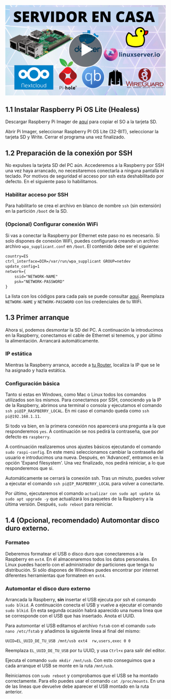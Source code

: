 <!--name:Servidor en casa - Parte 1: Puesta en marcha de la Raspberry Pi_-->
<!--pubdate:2020/09/26_-->
<!--moddate:2020/09/26_-->
<!--icon:raspberry_-->

[![Enlace al video de esta parte.](/static/files/images/guiaraspi_thumbnail.png)](https://www.youtube.com/watch?v=OAY0VTnHiMw)

## 1.1 Instalar Raspberry Pi OS Lite (Healess)
Descargar Raspberry Pi Imager de [aquí](https://www.raspberrypi.org/downloads/) para copiar el SO a la tarjeta SD.

Abrir Pi Imager, seleccionar Raspberry PI OS Lite (32-BIT), seleccionar la tarjeta SD y Write. Cerrar el programa una vez finalizado. 

## 1.2 Preparación de la conexión por SSH
No expulses la tarjeta SD del PC aún.
Accederemos a la Raspberry por SSH una vez haya arrancado, no necesitaremos conectarla a ninguna pantalla ni teclado. Por motivos de seguridad el acceso por ssh esta deshabilitado por defecto. En el siguiente paso lo habilitamos. 

### Habilitar acceso por SSH
Para habilitarlo se crea el archivo en blanco de nombre `ssh` (sin extensión) en la partición `/boot` de la SD. 

### (Opcional) Configurar conexión WiFi
Si vas a conectar la Raspberry por Ethernet este paso no es necesario. Si solo dispones de conexión WiFi, puedes configurarla creando un archivo archivo `wpa_supplicant.conf` en `/boot`. El contenido debe ser el siguiente: 

```
country=ES
ctrl_interface=DIR=/var/run/wpa_supplicant GROUP=netdev
update_config=1
network={
    ssid="NETWORK-NAME"
    psk="NETWORK-PASSWORD"
}
```

La lista con los códigos para cada país se puede consultar [aquí](https://en.wikipedia.org/wiki/ISO_3166-1_alpha-2). Reemplaza `NETWORK-NAME` y `NETWORK-PASSWORD` con los credenciales de tu WiFi.



## 1.3 Primer arranque
Ahora  sí, podemos desmontar la SD del PC. A continuación la introducimos en la Raspberry, conectamos el cable de Ethernet si tenemos, y por último la alimentación. Arrancará automáticamente.
### IP estática
Mientras la Raspberry arranca, accede a [tu Router](http://192.168.1.1), localiza la IP que se le ha asignado y hazla estática. 

### Configuración básica
Tanto si estas en Windows, como Mac o Linux todos los comandos utilizados son los mismos. Para conectarnos por SSH, conociendo ya la IP de la Raspberry, abrimos una terminal o consola y ejecutamos el comando `ssh pi@IP_RASPBERRY_LOCAL`. En mi caso el comando queda como `ssh pi@192.168.1.11`.

Si todo va bien, en la primera conexión nos aparecerá una pregunta a la que responderemos `yes`. A continuación se nos pedirá la contraseña, que por defecto es `raspberry`.

A continuación realizaremos unos ajustes básicos ejecutando el comando `sudo raspi-config`. En este menú seleccionamos cambiar la contraseña del usuario e introducimos una nueva. Después, en 'Advanced', entramos en la opción 'Expand filesystem'. Una vez finalizado, nos pedirá reiniciar, a lo que responderemos que si. 

Automáticamente se cerrará la conexión ssh. Tras un minuto, puedes volver a ejecutar el comando `ssh pi@IP_RASPBERRY_LOCAL` para volver a conectarte. 

Por último, ejecutaremos el comando `actualizar con sudo apt update && sudo apt upgrade -y` que actualizará los paquetes de la Raspberry a la última versión. Después, `sudo reboot` para reiniciar.


## 1.4 (Opcional, recomendado) Automontar disco duro externo. 
### Formateo
Deberemos formatear el USB o disco duro que conectaremos a la Raspberry en `ext4`. En él almacenaremos todos los datos personales. En Linux puedes hacerlo con el administrador de particiones que tenga tu distribución. Si sólo dispones de Windows puedes encontrar por internet diferentes herramientas que formateen en `ext4`.

### Automontar el disco duro externo
Arrancada la Raspberry, **sin** insertar el USB ejecuta por ssh el comando `sudo blkid`.
A continuación conecta el USB y vuelve a ejecutar el comando `sudo blkid`. En esta segunda ocasión habrá aparecido una nueva linea que se corresponde con el USB que has insertado. Anota el UUID.

Para automontar el USB editamos el archivo `fstab` con el comando `sudo nano /etc/fstab` y añadimos la siguiente linea al final del mismo:

```
UUID=EL_UUID_DE_TU_USB /mnt/usb ext4  rw,users,exec 0 0
```
Reemplaza `EL_UUID_DE_TU_USB`  por tu UUID, y usa `Ctrl+x` para salir del editor.

Ejecuta el comando `sudo mkdir /mnt/usb`. Con esto conseguimos que a cada arranque el USB se monte en la ruta `/mnt/usb`.

Reiniciamos con `sudo reboot` y comprobamos que el USB se ha montado correctamente. Para ello puedes usar el comando `cat /proc/mounts`. En una de las lineas que devuelve debe aparecer el USB montado en la ruta anterior.

